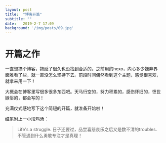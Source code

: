```yaml
---
layout: post
title:  "博客开篇"
subtitle: ""
date:   2019-2-7 17:09
background: '/img/posts/09.jpg'
---
```


# 开篇之作

一直想搞个博客，拖延了很久也没找到合适的，之前用的hexo，内心多少嫌弃界面难看了些，就一直没怎么坚持下去。前段时间偶然看到这个主题，感觉很喜欢，就拿来用一下！

大概会在博客里写很多很多东西吧。天马行空的，努力积累的，感伤怀旧的，愤世嫉俗的，都会写的！

充满仪式感地写下这个简短的开篇，就准备开始啦！

结尾附上一小段鸡汤：

>  Life's a struggle. 日子还要过，品尝喜怒哀乐之后又是数不清的troubles. 不管遇到什么勇敢专注才是真理！